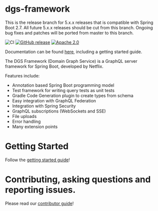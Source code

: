# dgs-framework

This is the release branch for 5.x.x releases that is compatible with Spring Boot 2.7. 
All future 5.x.x releases should be cut from this branch.
Ongoing bug fixes and patches will be ported from master to this branch.

![CI](https://github.com/Netflix/dgs-framework/workflows/CI/badge.svg?branch=master)
[![GitHub release](https://img.shields.io/github/v/release/Netflix/dgs-framework.svg)](https://GitHub.com/Netflix/dgs-framework/releases)
[![Apache 2.0](https://img.shields.io/github/license/nebula-plugins/gradle-netflixoss-project-plugin.svg)](http://www.apache.org/licenses/LICENSE-2.0)

Documentation can be found [here](https://netflix.github.io/dgs), including a getting started guide.

The DGS Framework (Domain Graph Service) is a GraphQL server framework for Spring Boot, developed by Netflix.

Features include:

* Annotation based Spring Boot programming model
* Test framework for writing query tests as unit tests
* Gradle Code Generation plugin to create types from schema
* Easy integration with GraphQL Federation
* Integration with Spring Security
* GraphQL subscriptions (WebSockets and SSE)
* File uploads
* Error handling
* Many extension points

# Getting Started

Follow the [getting started guide](https://netflix.github.io/dgs/getting-started/)!

# Contributing, asking questions and reporting issues.

Please read our [contributor guide](CONTRIBUTING.md)!
